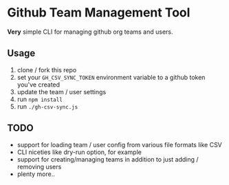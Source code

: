 # Github Team Management Tool

**Very** simple CLI for managing github org teams and users.

## Usage

1. clone / fork this repo
2. set your `GH_CSV_SYNC_TOKEN` environment variable to a github token you've created
3. update the team / user settings 
4. run `npm install`
5. run `./gh-csv-sync.js`

## TODO

- support for loading team / user config from various file formats like CSV
- CLI niceties like dry-run option, for example
- support for creating/managing teams in addition to just adding / removing users
- plenty more..

